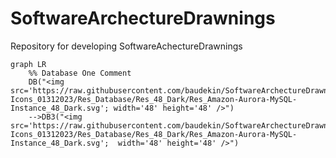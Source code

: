 # SoftwareArchectureDrawnings
Repository for developing SoftwareAchectureDrawnings

```mermaid
graph LR
    %% Database One Comment
    DB("<img src='https://raw.githubusercontent.com/baudekin/SoftwareArchectureDrawnings/main/icons/aws/Resource-Icons_01312023/Res_Database/Res_48_Dark/Res_Amazon-Aurora-MySQL-Instance_48_Dark.svg'; width='48' height='48' />")
    -->DB3("<img src='https://raw.githubusercontent.com/baudekin/SoftwareArchectureDrawnings/main/icons/aws/Resource-Icons_01312023/Res_Database/Res_48_Dark/Res_Amazon-Aurora-MySQL-Instance_48_Dark.svg';  width='48' height='48' />")
```
